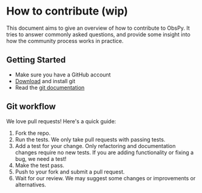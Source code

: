 # How to contribute (wip)

This document aims to give an overview of how to contribute to ObsPy. It tries to answer commonly asked questions, and provide some insight into how the community process works in practice.

## Getting Started

 * Make sure you have a GitHub account
 * [Download](http://git-scm.com/downloads) and install git
 * Read the [git documentation](http://git-scm.com/book/en/Git-Basics)
 

## Git workflow

We love pull requests! Here's a quick guide:

 1. Fork the repo.
 2. Run the tests. We only take pull requests with passing tests.
 3. Add a test for your change. Only refactoring and documentation changes require no new tests. If you are adding  functionality or fixing a bug, we need a test!
 4. Make the test pass.
 5. Push to your fork and submit a pull request.
 6. Wait for our review. We may suggest some changes or improvements or alternatives.
